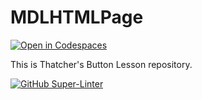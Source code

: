 # MDLHTMLPage

[![Open in Codespaces](https://classroom.github.com/assets/launch-codespace-f4981d0f882b2a3f0472912d15f9806d57e124e0fc890972558857b51b24a6f9.svg)](https://classroom.github.com/open-in-codespaces?assignment_repo_id=10214301)

This is Thatcher's Button Lesson repository. 

[![GitHub Super-Linter](https://github.com/mdl-html-page-ThatcherReidel-ThatcherReidel/workflows/Lint%20Code%20Base/badge.svg)](https://github.com/marketplace/actions/super-linter)
